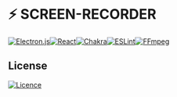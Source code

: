# ⚡ SCREEN-RECORDER
[![Electron.js](https://img.shields.io/badge/Electron-191970?style=for-the-badge&logo=Electron&logoColor=white)](https://www.electronjs.org/)[![React](https://img.shields.io/badge/react-%2320232a.svg?style=for-the-badge&logo=react&logoColor=%2361DAFB)](https://reactjs.org/)[![Chakra](https://img.shields.io/badge/chakra-%234ED1C5.svg?style=for-the-badge&logo=chakraui&logoColor=white)](https://chakra-ui.com/)[![ESLint](https://img.shields.io/badge/ESLint-4B3263?style=for-the-badge&logo=eslint&logoColor=white)](https://eslint.org/)[![FFmpeg](https://img.shields.io/badge/FFmpeg-%5cb85c.svg?style=for-the-badge&logo=ffmpeg&logoColor=white)](https://ffmpeg.org/)


## License
[![Licence](https://img.shields.io/github/license/michalszc/screen-recorder?style=for-the-badge)](./LICENSE)